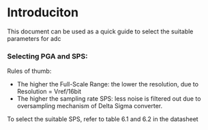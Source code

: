 # Introduciton

This document can be used as a quick guide to select the suitable parameters for adc

### Selecting PGA and SPS:
Rules of thumb:
- The higher the Full-Scale Range: the lower the resolution, due to
    Resolution = Vref/16bit
- The higher the sampling rate SPS: less noise is filtered out due to oversampling mechanism of Delta Sigma converter.


To select the suitable SPS, refer to table 6.1 and 6.2 in the datasheet